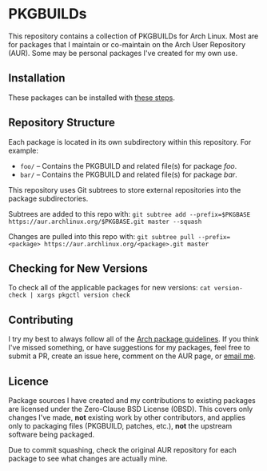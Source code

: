 # PKGBUILDs

This repository contains a collection of PKGBUILDs for Arch Linux. Most are for packages that I maintain or co-maintain on the Arch User Repository (AUR). Some may be personal packages I've created for my own use.

## Installation

These packages can be installed with [these steps](https://wiki.archlinux.org/title/Arch_User_Repository#Installing_and_upgrading_packages).

## Repository Structure

Each package is located in its own subdirectory within this repository. For example:
- `foo/` – Contains the PKGBUILD and related file(s) for package *foo*.
- `bar/` – Contains the PKGBUILD and related file(s) for package *bar*.

This repository uses Git subtrees to store external repositories into the package subdirectories.

Subtrees are added to this repo with: `git subtree add --prefix=$PKGBASE https://aur.archlinux.org/$PKGBASE.git master --squash`

Changes are pulled into this repo with: `git subtree pull --prefix=<package> https://aur.archlinux.org/<package>.git master`

## Checking for New Versions

To check all of the applicable packages for new versions: `cat version-check | xargs pkgctl version check`

## Contributing

I try my best to always follow all of the [Arch package guidelines](https://wiki.archlinux.org/title/Arch_package_guidelines). If you think I've missed something, or have suggestions for my packages, feel free to submit a PR, create an issue here, comment on the AUR page, or [email me](mailto:AlphaLynx@protonmail.com).

## Licence

Package sources I have created and my contributions to existing packages are licensed under the Zero-Clause BSD License (0BSD). This covers only changes I've made, **not** existing work by other contributors, and applies only to packaging files (PKGBUILD, patches, etc.), **not** the upstream software being packaged.

Due to commit squashing, check the original AUR repository for each package to see what changes are actually mine.
